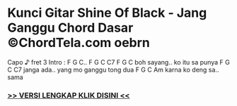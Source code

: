 
 # Kunci Gitar Shine Of Black - Jang Ganggu Chord Dasar ©ChordTela.com oebrn


Capo ♪ fret 3 Intro : F G C.. F G C C7 F G C boh sayang.. ko itu sa punya F G C C7 janga ada.. yang mo ganggu tong dua F G C Am karna ko deng sa.. sama

###  <a href="https://shortlighzx.web.app?sq=Kunci Gitar Shine Of Black - Jang Ganggu Chord Dasar ©ChordTela.com"> >> VERSI LENGKAP KLIK DISINI << </a>
